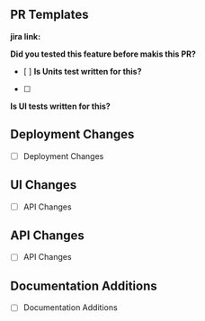 
## PR Templates

**jira link:**

**Did you tested this feature before makis this PR?**
- [ ]
**Is Units test written for this?**
- [ ]
**Is UI tests written for this?**

## Deployment Changes
- [ ] Deployment Changes

## UI Changes
- [ ] API Changes

## API Changes
- [ ] API Changes


## Documentation Additions
- [ ] Documentation Additions
